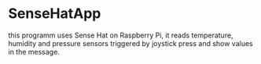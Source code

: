 # SenseHatApp
this programm uses Sense Hat on Raspberry Pi, it reads temperature, humidity and pressure sensors triggered by joystick press and show values in the message. 

